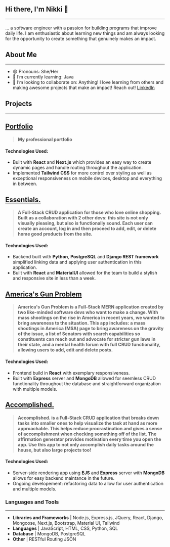 ## Hi there, I'm Nikki  👋
---
#### 
... a software engineer with a passion for building programs that improve daily life. I am enthusiastic about learning new things and am always looking for the opportunity to create something that genuinely makes an impact.

## About Me
---
* 😄 Pronouns: She/Her
* 🌱 I’m currently learning: Java
* 👯 I’m looking to collaborate on: Anything! I love learning from others and making awesome projects that make an impact! Reach out! [LinkedIn](https://www.linkedin.com/in/nikki-calamia/)


## Projects 
---
## [Portfolio](https://nikkicalamia.herokuapp.com/)
> #### My professional portfolio

#### Technologies Used:
* Built with **React** and **Next.js** which provides an easy way to create dynamic pages and handle routing throughout the application.  
* Implemented **Tailwind CSS** for more control over styling as well as exceptional responsiveness on mobile devices, desktop and everything in between.


## [Essentials.](https://homegoods-store.herokuapp.com/)
> #### A Full-Stack CRUD application for those who love online shopping. Built as a collaboration with 2 other devs: this site is not only visually pleasing, but also is functionally sound. Each user can create an account, log in and then proceed to add, edit, or delete home good products from the site.

#### Technologies Used:
* Backend built with **Python**, **PostgreSQL** and **Django REST framework** simplified linking data and applying user authentication in this application.
* Built with **React** and **MaterialUI** allowed for the team to build a stylish and responsive site in less than a week. 


## [America's Gun Problem](https://americas-gun-problem.herokuapp.com/)
> #### America's Gun Problem is a Full-Stack MERN application created by two like-minded software devs who want to make a change. With mass shootings on the rise in America in recent years, we wanted to bring awareness to the situation. This app includes: a mass shootings in America (MSA) page to bring awareness on the gravity of the issue, a list of Senators with search capabilities so constituents can reach out and advocate for stricter gun laws in their state, and a mental health forum with full CRUD functionality, allowing users to add, edit and delete posts.
#### Technologies Used: 
* Frontend build in **React** with exemplary responsiveness.
* Built with **Express** server and **MongoDB** allowed for seemless CRUD functionality throughout the database and straightforward organization with multiple models. 


## [Accomplished.](https://accomplished-to-do-app.herokuapp.com/to-do)
> #### Accomplished. is a Full-Stack CRUD application that breaks down tasks into smaller ones to help visualize the task at hand as more approachable. This helps reduce procrastination and gives a sense of accomplishment when checking something off of the list. The affirmation generator provides motivation every time you open the app. Use this app to not only accomplish daily tasks around the house, but also large projects too!
#### Technologies Used:
* Server-side rendering app using **EJS** and **Express** server with **MongoDB** allows for easy backend maintance in the future. 
* Ongoing developement: refactoring data to allow for user authentication and multiple models. 



### Languages and Tools 
---
- **Libraries and Frameworks** | Node.js, Express.js, JQuery, React, Django, Mongoose, Next.js, Bootstrap, Material UI, Tailwind
- **Languages** | JavaScript, HTML, CSS, Python, SQL
- **Database** | MongoDB, PostgreSQL
- **Other** | RESTful Routing JSON



<!--
**Ncalamia/Ncalamia** is a ✨ _special_ ✨ repository because its `README.md` (this file) appears on your GitHub profile.



